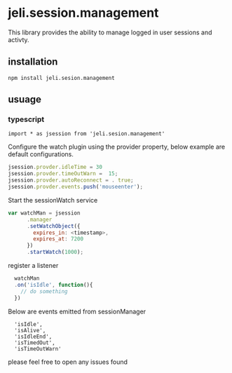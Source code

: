 # jeli.session.management

This library provides the ability to manage logged in user sessions and activty.

## installation
 ```
 npm install jeli.sesion.management
 ```

## usuage
### typescript
```
import * as jsession from 'jeli.sesion.management' 
```

Configure the watch plugin using the provider property, below example are default configurations.
  ```javascript
  jsession.provder.idleTime = 30 
  jsession.provder.timeOutWarn =  15;
  jsession.provder.autoReconnect = . true;
  jsession.provder.events.push('mouseenter');
  ```
  Start the sessionWatch service
  ```javascript
  var watchMan = jsession
        .manager
        .setWatchObject({
          expires_in: <timestamp>,
          expires_at: 7200
        })
        .startWatch(1000);
  ```
  register a listener
  ```javascript
    watchMan
    .on('isIdle', function(){
      // do something
    })
   ```
   
   
  Below are events emitted from sessionManager
  ```
    'isIdle', 
    'isAlive', 
    'isIdleEnd', 
    'isTimedOut', 
    'isTimeOutWarn'
   ```
   
   please feel free to open any issues found
   
